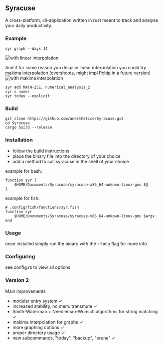 ## Syracuse

A cross-platform, cli-application written in rust meant to track and analyse your daily productivity.

### Example
```
syr graph --days 14
```
![with linear interpolation](https://private-user-images.githubusercontent.com/118751106/341134433-24810497-b03b-4b7d-8c19-3820473f4194.png?jwt=eyJhbGciOiJIUzI1NiIsInR5cCI6IkpXVCJ9.eyJpc3MiOiJnaXRodWIuY29tIiwiYXVkIjoicmF3LmdpdGh1YnVzZXJjb250ZW50LmNvbSIsImtleSI6ImtleTUiLCJleHAiOjE3MTg4MTE3OTksIm5iZiI6MTcxODgxMTQ5OSwicGF0aCI6Ii8xMTg3NTExMDYvMzQxMTM0NDMzLTI0ODEwNDk3LWIwM2ItNGI3ZC04YzE5LTM4MjA0NzNmNDE5NC5wbmc_WC1BbXotQWxnb3JpdGhtPUFXUzQtSE1BQy1TSEEyNTYmWC1BbXotQ3JlZGVudGlhbD1BS0lBVkNPRFlMU0E1M1BRSzRaQSUyRjIwMjQwNjE5JTJGdXMtZWFzdC0xJTJGczMlMkZhd3M0X3JlcXVlc3QmWC1BbXotRGF0ZT0yMDI0MDYxOVQxNTM4MTlaJlgtQW16LUV4cGlyZXM9MzAwJlgtQW16LVNpZ25hdHVyZT1hY2I2MmVkYThhNzNlMGY1ZDRmMmUwMzEyNzA3OTAwOWFmYjNhZmQ5ODhiZWEwNDc5ZjFlYjhkMDhkMTBmYjM3JlgtQW16LVNpZ25lZEhlYWRlcnM9aG9zdCZhY3Rvcl9pZD0wJmtleV9pZD0wJnJlcG9faWQ9MCJ9.XSS_4RKYslKgrv56XNeGhrTPM76li6tHb-2ZDTdy8as)

And if for some reason you despise linear interpolation you could try makima interpolation (overshoots, might impl Pchip in a future version)
![with makima interpolation](https://private-user-images.githubusercontent.com/118751106/341134384-46e8d934-efe3-4a84-8c29-edaf6fe3a84b.png?jwt=eyJhbGciOiJIUzI1NiIsInR5cCI6IkpXVCJ9.eyJpc3MiOiJnaXRodWIuY29tIiwiYXVkIjoicmF3LmdpdGh1YnVzZXJjb250ZW50LmNvbSIsImtleSI6ImtleTUiLCJleHAiOjE3MTg4MTE3OTksIm5iZiI6MTcxODgxMTQ5OSwicGF0aCI6Ii8xMTg3NTExMDYvMzQxMTM0Mzg0LTQ2ZThkOTM0LWVmZTMtNGE4NC04YzI5LWVkYWY2ZmUzYTg0Yi5wbmc_WC1BbXotQWxnb3JpdGhtPUFXUzQtSE1BQy1TSEEyNTYmWC1BbXotQ3JlZGVudGlhbD1BS0lBVkNPRFlMU0E1M1BRSzRaQSUyRjIwMjQwNjE5JTJGdXMtZWFzdC0xJTJGczMlMkZhd3M0X3JlcXVlc3QmWC1BbXotRGF0ZT0yMDI0MDYxOVQxNTM4MTlaJlgtQW16LUV4cGlyZXM9MzAwJlgtQW16LVNpZ25hdHVyZT0wNjZjYjg5OWFlMDRjMzEzYmQwNjcyM2EwYTczMjRhZTNmZTQwMzlhNTBhM2ZiNDhkMjQ2MmVmYmRkZTIzOWJjJlgtQW16LVNpZ25lZEhlYWRlcnM9aG9zdCZhY3Rvcl9pZD0wJmtleV9pZD0wJnJlcG9faWQ9MCJ9.SfK0w-KM5__p3ERenvM55wVBIY4-l5yuzmpnU9wwdME)

```
syr add MATH-251, numerical_analysis_2
syr s numer
syr today --explicit
```


### Build

```
git clone https://github.com/anesthetice/Syracuse.git
cd Syracuse
cargo build --release
```

### Installation

* follow the build instructions
* place the binary file into the directory of your choice
* add a method to call syracuse in the shell of your choice

example for bash:
```
function syr {
    $HOME/Documents/Syracuse/syracuse-x86_64-unkown-linux-gnu $@
}
```

example for fish:
```
# .config/fish/functions/syr.fish
function syr
    $HOME/Documents/Syracuse/syracuse-x86_64-unkown-linux-gnu $argv
end
```
### Usage

once installed simply run the binary with the --help flag for more info

### Configuring

see config.rs to view all options

### Version 2

Main improvements

* modular entry system                                                  ✓
* increased stability, no mem::transmute                                ✓
* Smith-Waterman + Needleman-Wunsch algorithms for string matching      ✓
* makima interpolation for graphs                                       ✓
* more graphing options                                                 ✓
* proper directory usage                                                ✓
* new subcommands, "today", "backup", "prune"                           ✓